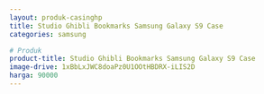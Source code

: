 ```yaml
---
layout: produk-casinghp
title: Studio Ghibli Bookmarks Samsung Galaxy S9 Case
categories: samsung

# Produk
product-title: Studio Ghibli Bookmarks Samsung Galaxy S9 Case
image-drive: 1xBbLxJWC8doaPz0U1OOtHBDRX-iLIS2D
harga: 90000
---
```

